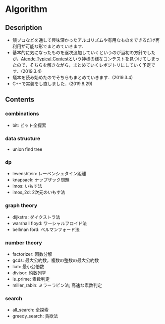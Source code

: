 # Algorithm

## Description

- 競プロなどを通して興味深かったアルゴリズムや有用なものをできるだけ再利用が可能な形でまとめていきます．
- 基本的に気になったものを逐次追加していくというのが当初の方針でしたが，[Atcode Typical Contest](https://atc001.contest.atcoder.jp)という神様の様なコンテストを見つけてしまったので，そちらを解きながら，まとめていくレポジトリにしていく予定です．(2019.3.4)
- 蟻本を読み始めたのでそちらもまとめていきます．(2019.3.4)
- C++で実装をし直しました．(2019.8.29)

## Contents

### combinations

- bit: ビット全探索

### data structure

- union find tree

### dp

- levenshtein: レーベンシュタイン距離
- knapsack: ナップザック問題
- imos: いもす法
- imos_2d: 2次元のいもす法

### graph theory

- dijkstra: ダイクストラ法
- warshall floyd: ワーシャルフロイド法
- bellman ford: ベルマンフォード法

### number theory

- factorizer: 因数分解
- gcds: 最大公約数，複数の整数の最大公約数
- lcm: 最小公倍数
- divisor: 約数列挙
- is_prime: 素数判定
- miller_rabin: ミラーラビン法; 高速な素数判定

### search

- all_search: 全探索
- greedy_search: 貪欲法
